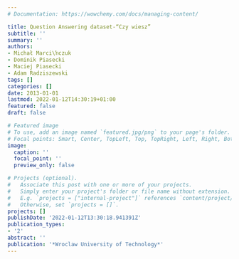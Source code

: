 ```yaml
---
# Documentation: https://wowchemy.com/docs/managing-content/

title: Question Answering dataset-“Czy wiesz”
subtitle: ''
summary: ''
authors:
- Michał Marci\ŉczuk
- Dominik Piasecki
- Maciej Piasecki
- Adam Radziszewski
tags: []
categories: []
date: 2013-01-01
lastmod: 2022-01-12T14:30:19+01:00
featured: false
draft: false

# Featured image
# To use, add an image named `featured.jpg/png` to your page's folder.
# Focal points: Smart, Center, TopLeft, Top, TopRight, Left, Right, BottomLeft, Bottom, BottomRight.
image:
  caption: ''
  focal_point: ''
  preview_only: false

# Projects (optional).
#   Associate this post with one or more of your projects.
#   Simply enter your project's folder or file name without extension.
#   E.g. `projects = ["internal-project"]` references `content/project/deep-learning/index.md`.
#   Otherwise, set `projects = []`.
projects: []
publishDate: '2022-01-12T13:30:18.941391Z'
publication_types:
- '2'
abstract: ''
publication: '*Wroclaw University of Technology*'
---
```


